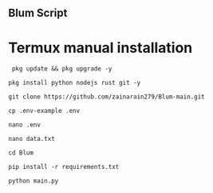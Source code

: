 ## Blum Script 
# Termux manual installation
```
 pkg update && pkg upgrade -y
 ```
 ```
pkg install python nodejs rust git -y
```
```
git clone https://github.com/zainarain279/Blum-main.git
```
```
cp .env-example .env
```
```
nano .env
```
```
nano data.txt
```

```
cd Blum
```
```
pip install -r requirements.txt
```
```
python main.py
```

